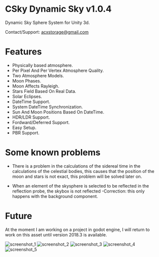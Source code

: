 # CSky Dynamic Sky v1.0.4

Dynamic Sky Sphere System for Unity 3d.

Contact/Support: acxstorage@gmail.com

# Features
- Physically based atmosphere.
- Per Pixel And Per Vertex Atmosphere Quality.
- Two Atmosphere Models.
- Moon Phases.
- Moon Affects Rayleigh.
- Stars Field Based On Real Data.
- Solar Eclipses.
- DateTime Support.
- System DateTime Synchronization.
- Sun And Moon Positions Based On DateTime.
- HDR/LDR Support.
- Fordward/Deferred Support.
- Easy Setup.
- PBR Support.

# Some known problems
- There is a problem in the calculations of the sidereal time in the calculations of the celestial bodies, this causes that the position of the moon and stars is not exact, this problem will be solved later on.

- When an element of the skysphere is selected to be reflected in the reflection probe, the skybox is not reflected -Correction: this only happens with the background component.

# Future
At the moment I am working on a project in godot engine, I will return to work on this asset until version 2018.3 is available.

![screenshot_1](https://user-images.githubusercontent.com/32694412/31422103-e4df2f26-ae08-11e7-8a21-32fba3bd3e97.png)
![screenshot_2](https://user-images.githubusercontent.com/32694412/31422104-e509a8c8-ae08-11e7-9456-ce0c32c784c5.png)
![screenshot_3](https://user-images.githubusercontent.com/32694412/31422106-e531d618-ae08-11e7-910a-b0e655d9bab9.png)
![screenshot_4](https://user-images.githubusercontent.com/32694412/31422108-e55b21da-ae08-11e7-8a5e-bfe4531d8359.png)
![screenshot_5](https://user-images.githubusercontent.com/32694412/31422109-e5880c18-ae08-11e7-8c8e-c5a5cf04f1df.png)


